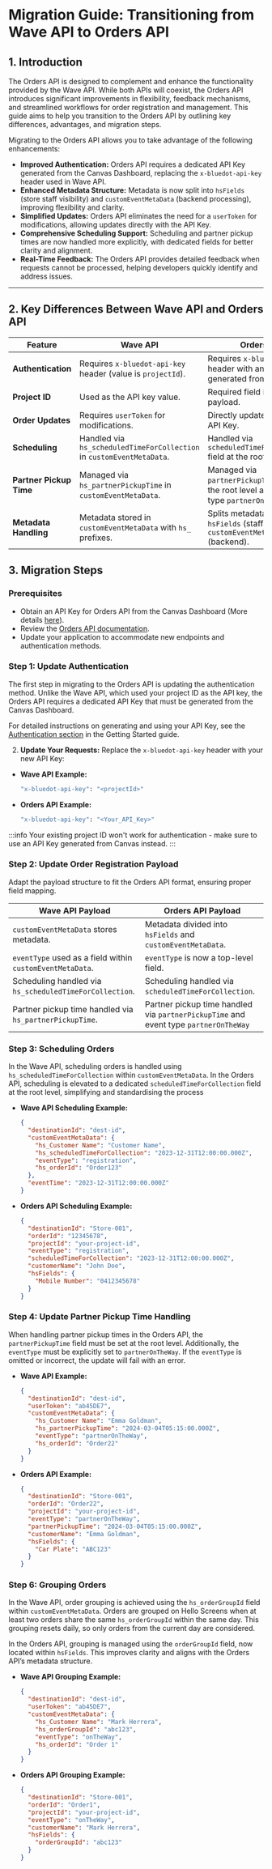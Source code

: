 # Migration Guide: Transitioning from Wave API to Orders API

## **1. Introduction**

The Orders API is designed to complement and enhance the functionality provided by the Wave API. While both APIs will coexist, the Orders API introduces significant improvements in flexibility, feedback mechanisms, and streamlined workflows for order registration and management. This guide aims to help you transition to the Orders API by outlining key differences, advantages, and migration steps.

Migrating to the Orders API allows you to take advantage of the following enhancements:

- **Improved Authentication:** Orders API requires a dedicated API Key generated from the Canvas Dashboard, replacing the `x-bluedot-api-key` header used in Wave API.
- **Enhanced Metadata Structure:** Metadata is now split into `hsFields` (store staff visibility) and `customEventMetaData` (backend processing), improving flexibility and clarity.
- **Simplified Updates:** Orders API eliminates the need for a `userToken` for modifications, allowing updates directly with the API Key.
- **Comprehensive Scheduling Support:** Scheduling and partner pickup times are now handled more explicitly, with dedicated fields for better clarity and alignment.
- **Real-Time Feedback:** The Orders API provides detailed feedback when requests cannot be processed, helping developers quickly identify and address issues.

---

## **2. Key Differences Between Wave API and Orders API**

| **Feature** | **Wave API** | **Orders API** |
| --- | --- | --- |
| **Authentication** | Requires `x-bluedot-api-key` header (value is `projectId`). | Requires `x-bluedot-api-key` header with an API Key generated from Canvas. |
| **Project ID** | Used as the API key value. | Required field in the payload. |
| **Order Updates** | Requires `userToken` for modifications. | Directly updated using an API Key. |
| **Scheduling** | Handled via `hs_scheduledTimeForCollection` in `customEventMetaData`. | Handled via `scheduledTimeForCollection` field at the root level. |
| **Partner Pickup Time** | Managed via `hs_partnerPickupTime` in `customEventMetaData`. | Managed via `partnerPickupTime` field at the root level and event type `partnerOnTheWay` |
| **Metadata Handling** | Metadata stored in `customEventMetaData` with `hs_` prefixes. | Splits metadata into `hsFields` (staff-visible) and `customEventMetaData` (backend). |

## **3. Migration Steps**

### **Prerequisites**

- Obtain an API Key for Orders API from the Canvas Dashboard (More details [here](../../Canvas/API%20Keys%20management.md)).
- Review the [Orders API documentation](./Overview.md).
- Update your application to accommodate new endpoints and authentication methods.

### **Step 1: Update Authentication**

The first step in migrating to the Orders API is updating the authentication method. Unlike the Wave API, which used your project ID as the API key, the Orders API requires a dedicated API Key that must be generated from the Canvas Dashboard.

For detailed instructions on generating and using your API Key, see the [Authentication section](./Getting%20started.md#authentication) in the Getting Started guide.

2. **Update Your Requests:**
   Replace the `x-bluedot-api-key` header with your new API Key:

- **Wave API Example:**
    
    ```bash
    "x-bluedot-api-key": "<projectId>"
    ```
    
- **Orders API Example:**
    
    ```bash
    "x-bluedot-api-key": "<Your_API_Key>"
    ```

:::info
Your existing project ID won't work for authentication - make sure to use an API Key generated from Canvas instead.
:::

### **Step 2: Update Order Registration Payload**

Adapt the payload structure to fit the Orders API format, ensuring proper field mapping.

| **Wave API Payload** | **Orders API Payload** |
| --- | --- |
| `customEventMetaData` stores metadata. | Metadata divided into `hsFields` and `customEventMetaData`. |
| `eventType` used as a field within `customEventMetaData`. | `eventType` is now a top-level field. |
| Scheduling handled via `hs_scheduledTimeForCollection`. | Scheduling handled via `scheduledTimeForCollection`. |
| Partner pickup time handled via `hs_partnerPickupTime`. | Partner pickup time handled via `partnerPickupTime` and event type `partnerOnTheWay` |

### **Step 3: Scheduling Orders**

In the Wave API, scheduling orders is handled using `hs_scheduledTimeForCollection` within `customEventMetaData`. In the Orders API, scheduling is elevated to a dedicated `scheduledTimeForCollection` field at the root level, simplifying and standardising the process

- **Wave API Scheduling Example:**
    
    ```json
    {
      "destinationId": "dest-id",
      "customEventMetaData": {
        "hs_Customer Name": "Customer Name",
        "hs_scheduledTimeForCollection": "2023-12-31T12:00:00.000Z",
        "eventType": "registration",
        "hs_orderId": "Order123"
      },
      "eventTime": "2023-12-31T12:00:00.000Z"
    }
    ```
    
- **Orders API Scheduling Example:**
    
    ```json
    {
      "destinationId": "Store-001",
      "orderId": "12345678",
      "projectId": "your-project-id",
      "eventType": "registration",
      "scheduledTimeForCollection": "2023-12-31T12:00:00.000Z",
      "customerName": "John Doe",
      "hsFields": {
        "Mobile Number": "0412345678"
      }
    }
    ```
    

### **Step 4: Update Partner Pickup Time Handling**

When handling partner pickup times in the Orders API, the `partnerPickupTime` field must be set at the root level. Additionally, the `eventType` must be explicitly set to `partnerOnTheWay`. If the `eventType` is omitted or incorrect, the update will fail with an error.

- **Wave API Example:**
    
    ```json
    {
      "destinationId": "dest-id",
      "userToken": "ab45DE7",
      "customEventMetaData": {
        "hs_Customer Name": "Emma Goldman",
        "hs_partnerPickupTime": "2024-03-04T05:15:00.000Z",
        "eventType": "partnerOnTheWay",
        "hs_orderId": "Order22"
      }
    }
    ```
    
- **Orders API Example:**
    
    ```json
    {
      "destinationId": "Store-001",
      "orderId": "Order22",
      "projectId": "your-project-id",
      "eventType": "partnerOnTheWay",
      "partnerPickupTime": "2024-03-04T05:15:00.000Z",
      "customerName": "Emma Goldman",
      "hsFields": {
        "Car Plate": "ABC123"
      }
    }
    ```
    

### **Step 6: Grouping Orders**

In the Wave API, order grouping is achieved using the `hs_orderGroupId` field within `customEventMetaData`. Orders are grouped on Hello Screens when at least two orders share the same `hs_orderGroupId` within the same day. This grouping resets daily, so only orders from the current day are considered.

In the Orders API, grouping is managed using the `orderGroupId` field, now located within `hsFields`. This improves clarity and aligns with the Orders API’s metadata structure.

- **Wave API Grouping Example:**
    
    ```json
    {
      "destinationId": "dest-id",
      "userToken": "ab45DE7",
      "customEventMetaData": {
        "hs_Customer Name": "Mark Herrera",
        "hs_orderGroupId": "abc123",
        "eventType": "onTheWay",
        "hs_orderId": "Order 1"
      }
    }
    ```
    
- **Orders API Grouping Example:**
    
    ```json
    {
      "destinationId": "Store-001",
      "orderId": "Order1",
      "projectId": "your-project-id",
      "eventType": "onTheWay",
      "customerName": "Mark Herrera",
      "hsFields": {
        "orderGroupId": "abc123"
      }
    }
    ```
    